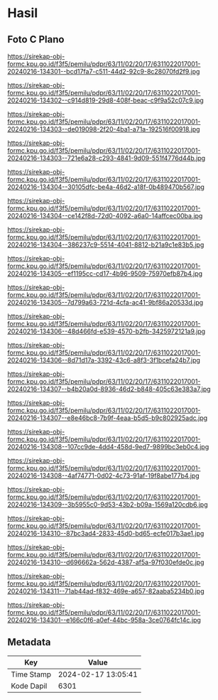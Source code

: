 # Hasil

## Foto C Plano

https://sirekap-obj-formc.kpu.go.id/f3f5/pemilu/pdpr/63/11/02/20/17/6311022017001-20240216-134301--bcd17fa7-c511-44d2-92c9-8c28070fd2f9.jpg

https://sirekap-obj-formc.kpu.go.id/f3f5/pemilu/pdpr/63/11/02/20/17/6311022017001-20240216-134302--c914d819-29d8-408f-beac-c9f9a52c07c9.jpg

https://sirekap-obj-formc.kpu.go.id/f3f5/pemilu/pdpr/63/11/02/20/17/6311022017001-20240216-134303--de019098-2f20-4ba1-a71a-192516f00918.jpg

https://sirekap-obj-formc.kpu.go.id/f3f5/pemilu/pdpr/63/11/02/20/17/6311022017001-20240216-134303--721e6a28-c293-4841-9d09-551f4776d44b.jpg

https://sirekap-obj-formc.kpu.go.id/f3f5/pemilu/pdpr/63/11/02/20/17/6311022017001-20240216-134304--30105dfc-be4a-46d2-a18f-0b489470b567.jpg

https://sirekap-obj-formc.kpu.go.id/f3f5/pemilu/pdpr/63/11/02/20/17/6311022017001-20240216-134304--ce142f8d-72d0-4092-a6a0-14affcec00ba.jpg

https://sirekap-obj-formc.kpu.go.id/f3f5/pemilu/pdpr/63/11/02/20/17/6311022017001-20240216-134304--386237c9-5514-4041-8812-b21a9c1e83b5.jpg

https://sirekap-obj-formc.kpu.go.id/f3f5/pemilu/pdpr/63/11/02/20/17/6311022017001-20240216-134305--ef1195cc-cd17-4b96-9509-75970efb87b4.jpg

https://sirekap-obj-formc.kpu.go.id/f3f5/pemilu/pdpr/63/11/02/20/17/6311022017001-20240216-134305--7d799a63-721d-4cfa-ac41-9bf86a20533d.jpg

https://sirekap-obj-formc.kpu.go.id/f3f5/pemilu/pdpr/63/11/02/20/17/6311022017001-20240216-134306--48d466fd-e539-4570-b2fb-3425972121a9.jpg

https://sirekap-obj-formc.kpu.go.id/f3f5/pemilu/pdpr/63/11/02/20/17/6311022017001-20240216-134306--8d71d17a-3392-43c6-a8f3-3f1bcefa24b7.jpg

https://sirekap-obj-formc.kpu.go.id/f3f5/pemilu/pdpr/63/11/02/20/17/6311022017001-20240216-134307--b4b20a0d-8936-46d2-b848-405c63e383a7.jpg

https://sirekap-obj-formc.kpu.go.id/f3f5/pemilu/pdpr/63/11/02/20/17/6311022017001-20240216-134307--e8e46bc8-7b9f-4eaa-b5d5-b9c802925adc.jpg

https://sirekap-obj-formc.kpu.go.id/f3f5/pemilu/pdpr/63/11/02/20/17/6311022017001-20240216-134308--107cc9de-4dd4-458d-9ed7-9899bc3eb0c4.jpg

https://sirekap-obj-formc.kpu.go.id/f3f5/pemilu/pdpr/63/11/02/20/17/6311022017001-20240216-134308--4af74771-0d02-4c73-91af-19f8abe177b4.jpg

https://sirekap-obj-formc.kpu.go.id/f3f5/pemilu/pdpr/63/11/02/20/17/6311022017001-20240216-134309--3b5955c0-9d53-43b2-b09a-1569a120cdb6.jpg

https://sirekap-obj-formc.kpu.go.id/f3f5/pemilu/pdpr/63/11/02/20/17/6311022017001-20240216-134310--87bc3ad4-2833-45d0-bd65-ecfe017b3ae1.jpg

https://sirekap-obj-formc.kpu.go.id/f3f5/pemilu/pdpr/63/11/02/20/17/6311022017001-20240216-134310--d696662a-562d-4387-af5a-97f030efde0c.jpg

https://sirekap-obj-formc.kpu.go.id/f3f5/pemilu/pdpr/63/11/02/20/17/6311022017001-20240216-134311--71ab44ad-f832-469e-a657-82aaba5234b0.jpg

https://sirekap-obj-formc.kpu.go.id/f3f5/pemilu/pdpr/63/11/02/20/17/6311022017001-20240216-134301--e166c0f6-a0ef-44bc-958a-3ce0764fc14c.jpg


## Metadata

| Key        | Value               |
| ---------- | ------------------- |
| Time Stamp | 2024-02-17 13:05:41 |
| Kode Dapil | 6301                |



